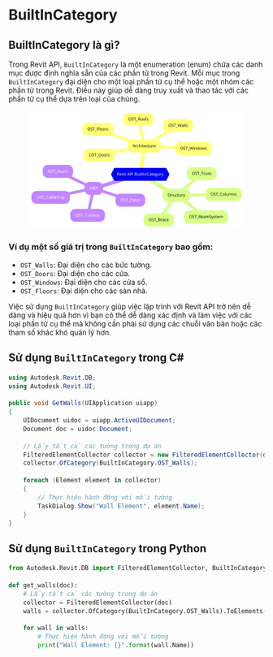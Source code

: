 # BuiltInCategory

## BuiltInCategory là gì?

Trong Revit API, `BuiltInCategory` là một enumeration (enum) chứa các danh mục được định nghĩa sẵn của các phần tử trong Revit. Mỗi mục trong `BuiltInCategory` đại diện cho một loại phần tử cụ thể hoặc một nhóm các phần tử trong Revit. Điều này giúp dễ dàng truy xuất và thao tác với các phần tử cụ thể dựa trên loại của chúng.

<figure><img src="../../.gitbook/assets/diagram.png" alt=""><figcaption></figcaption></figure>

### Ví dụ một số giá trị trong `BuiltInCategory` bao gồm:

* `OST_Walls`: Đại diện cho các bức tường.
* `OST_Doors`: Đại diện cho các cửa.
* `OST_Windows`: Đại diện cho các cửa sổ.
* `OST_Floors`: Đại diện cho các sàn nhà.

Việc sử dụng `BuiltInCategory` giúp việc lập trình với Revit API trở nên dễ dàng và hiệu quả hơn vì bạn có thể dễ dàng xác định và làm việc với các loại phần tử cụ thể mà không cần phải sử dụng các chuỗi văn bản hoặc các tham số khác khó quản lý hơn.



## Sử dụng `BuiltInCategory` trong C\#

```csharp
using Autodesk.Revit.DB;
using Autodesk.Revit.UI;

public void GetWalls(UIApplication uiapp)
{
    UIDocument uidoc = uiapp.ActiveUIDocument;
    Document doc = uidoc.Document;

    // Lấy tất cả các tường trong dự án
    FilteredElementCollector collector = new FilteredElementCollector(doc);
    collector.OfCategory(BuiltInCategory.OST_Walls);

    foreach (Element element in collector)
    {
        // Thực hiện hành động với mỗi tường
        TaskDialog.Show("Wall Element", element.Name);
    }
}
```

## Sử dụng `BuiltInCategory` trong Python

```python
from Autodesk.Revit.DB import FilteredElementCollector, BuiltInCategory

def get_walls(doc):
    # Lấy tất cả các tường trong dự án
    collector = FilteredElementCollector(doc)
    walls = collector.OfCategory(BuiltInCategory.OST_Walls).ToElements()

    for wall in walls:
        # Thực hiện hành động với mỗi tường
        print("Wall Element: {}".format(wall.Name))
```
